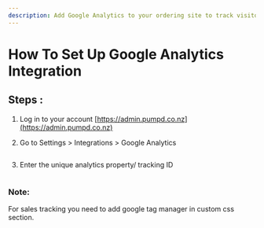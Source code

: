 ```yaml
---
description: Add Google Analytics to your ordering site to track visitors
---
```


# How To Set Up Google Analytics Integration

## Steps :

1. Log in to your account [https://admin.pumpd.co.nz](https://admin.pumpd.co.nz)
2.  Go to Settings > Integrations > Google Analytics

    <figure><img src="../.gitbook/assets/Screen Shot 2023-10-09 at 5.24.00 AM (8).png" alt=""><figcaption></figcaption></figure>
3.  Enter the unique analytics property/ tracking ID

    <figure><img src="../.gitbook/assets/Screen Shot 2023-10-09 at 5.33.23 AM (2).png" alt=""><figcaption></figcaption></figure>

### Note:

For sales tracking you need to add google tag manager in custom css section.
